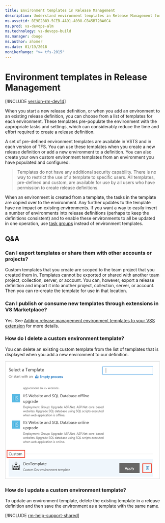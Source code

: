 ```yaml
---
title: Environment templates in Release Management
description: Understand environment templates in Release Management for Visual Studio Team Services (VSTS) and Team Foundation Server (TFS)
ms.assetid: BE9E2883-5CEB-4A91-A038-CB45B728A0C4
ms.prod: vs-devops-alm
ms.technology: vs-devops-build
ms.manager: douge
ms.author: ahomer
ms.date: 01/19/2018
monikerRange: ">= tfs-2015"
---
```



# Environment templates in Release Management

[!INCLUDE [version-rm-dev14](../../../_shared/version-rm-dev14.md)]

When you start a new release definition, or when you add an environment to
an existing release definition, you can choose from a list of templates for
each environment. These templates pre-populate the environment with the
appropriate tasks and settings, which can considerably reduce the time and
effort required to create a release definition.

A set of pre-defined environment templates are available in
VSTS and in each version of TFS. You can use these templates
when you create a new release definition or add a new
environment to a definition. You can also create your own custom
environment templates from an environment you have populated and
configured.

>Templates do not have any additional security capability.
There is no way to restrict the use of a template to specific
users. All templates, pre-defined and custom, are available for
use by all users who have permission to create release definitions.

When an environment is created from a template, the tasks in the template are copied over to the environment.
Any further updates to the template have no impact on existing environments.
If you want a way to easily insert a number of environments into release definitions
(perhaps to keep the definitions consistent) and to enable these environments to all be updated
in one operation, use [task groups](../../library/task-groups.md) instead of environment templates.

## Q&A

### Can I export templates or share them with other accounts or projects?

Custom templates that you create are scoped to the team project that you created them in.
Templates cannot be exported or shared with another team project, collection, server, or account.
You can, however, export a release definition and import it into another project, collection, server, or account.
Then you can re-create the template for use in that location.

### Can I publish or consume new templates through extensions in VS Marketplace?

Yes. See [Adding release management environment templates to your VSS extension](https://blogs.msdn.microsoft.com/divman/2017/05/30/adding-release-management-environment-templates-to-your-vss-extension/) for more details.

### How do I delete a custom environment template?

You can delete an existing custom template from the list of templates that is displayed when you add a new environment to our definition. 

![Delete custom template](_img/delete-custom-template.png)

### How do I update a custom environment template?

To update an environment template, delete the existing template in a release definition and then save the environment as a template with the same name. 

[!INCLUDE [rm-help-support-shared](../../../_shared/rm-help-support-shared.md)]
